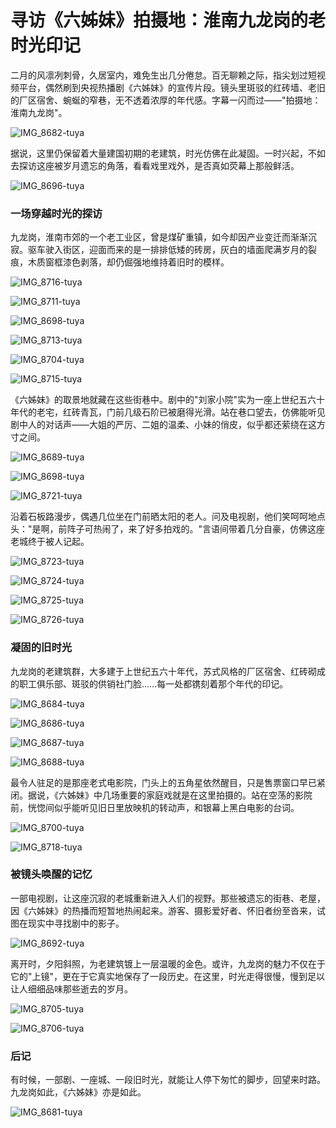 # 寻访《六姊妹》拍摄地：淮南九龙岗的老时光印记



二月的风凛冽刺骨，久居室内，难免生出几分倦怠。百无聊赖之际，指尖划过短视频平台，偶然刷到央视热播剧《六姊妹》的宣传片段。镜头里斑驳的红砖墙、老旧的厂区宿舍、蜿蜒的窄巷，无不透着浓厚的年代感。字幕一闪而过——"拍摄地：淮南九龙岗"。

![IMG_8682-tuya](./assets/IMG_8682-tuya.jpeg)

据说，这里仍保留着大量建国初期的老建筑，时光仿佛在此凝固。一时兴起，不如去探访这座被岁月遗忘的角落，看看戏里戏外，是否真如荧幕上那般鲜活。

![IMG_8696-tuya](./assets/IMG_8696-tuya.jpeg)

### **一场穿越时光的探访**

九龙岗，淮南市郊的一个老工业区，曾是煤矿重镇，如今却因产业变迁而渐渐沉寂。驱车驶入街区，迎面而来的是一排排低矮的砖房，灰白的墙面爬满岁月的裂痕，木质窗框漆色剥落，却仍倔强地维持着旧时的模样。

![IMG_8716-tuya](./assets/IMG_8716-tuya.jpeg)

![IMG_8711-tuya](./assets/IMG_8711-tuya.jpeg)

![IMG_8698-tuya](./assets/IMG_8712-tuya.jpeg)

![IMG_8713-tuya](./assets/IMG_8713-tuya.jpeg)

![IMG_8704-tuya](./assets/IMG_8714-tuya.jpeg)

![IMG_8715-tuya](./assets/IMG_8715-tuya.jpeg)



《六姊妹》的取景地就藏在这些街巷中。剧中的"刘家小院"实为一座上世纪五六十年代的老宅，红砖青瓦，门前几级石阶已被磨得光滑。站在巷口望去，仿佛能听见剧中人的对话声——大姐的严厉、二姐的温柔、小妹的俏皮，似乎都还萦绕在这方寸之间。

![IMG_8689-tuya](./assets/IMG_8689-tuya.jpeg)

![IMG_8698-tuya](./assets/IMG_8698-tuya-9350176.jpeg)

![IMG_8721-tuya](./assets/IMG_8721-tuya.jpeg)

沿着石板路漫步，偶遇几位坐在门前晒太阳的老人。问及电视剧，他们笑呵呵地点头："是啊，前阵子可热闹了，来了好多拍戏的。"言语间带着几分自豪，仿佛这座老城终于被人记起。

![IMG_8723-tuya](./assets/IMG_8723-tuya.jpeg)

![IMG_8724-tuya](./assets/IMG_8724-tuya.jpeg)

![IMG_8725-tuya](./assets/IMG_8725-tuya.jpeg)

![IMG_8726-tuya](./assets/IMG_8726-tuya.jpeg)



### **凝固的旧时光**

九龙岗的老建筑群，大多建于上世纪五六十年代，苏式风格的厂区宿舍、红砖砌成的职工俱乐部、斑驳的供销社门脸……每一处都镌刻着那个年代的印记。

![IMG_8684-tuya](./assets/IMG_8684-tuya.jpeg)

![IMG_8686-tuya](./assets/IMG_8686-tuya.jpeg)

![IMG_8687-tuya](./assets/IMG_8687-tuya.jpeg)

![IMG_8688-tuya](./assets/IMG_8688-tuya.jpeg)

最令人驻足的是那座老式电影院，门头上的五角星依然醒目，只是售票窗口早已紧闭。据说，《六姊妹》中几场重要的家庭戏就是在这里拍摄的。站在空荡的影院前，恍惚间似乎能听见旧日里放映机的转动声，和银幕上黑白电影的台词。

![IMG_8700-tuya](./assets/IMG_8700-tuya.jpeg)

![IMG_8718-tuya](./assets/IMG_8718-tuya.jpeg)

### **被镜头唤醒的记忆**

一部电视剧，让这座沉寂的老城重新进入人们的视野。那些被遗忘的街巷、老屋，因《六姊妹》的热播而短暂地热闹起来。游客、摄影爱好者、怀旧者纷至沓来，试图在现实中寻找剧中的影子。

![IMG_8692-tuya](./assets/IMG_8692-tuya.jpeg)

离开时，夕阳斜照，为老建筑镀上一层温暖的金色。或许，九龙岗的魅力不仅在于它的"上镜"，更在于它真实地保存了一段历史。在这里，时光走得很慢，慢到足以让人细细品味那些逝去的岁月。

![IMG_8705-tuya](./assets/IMG_8705-tuya.jpeg)

![IMG_8706-tuya](./assets/IMG_8706-tuya.jpeg)



### **后记**

有时候，一部剧、一座城、一段旧时光，就能让人停下匆忙的脚步，回望来时路。九龙岗如此，《六姊妹》亦是如此。

![IMG_8681-tuya](./assets/IMG_8681-tuya.jpeg)